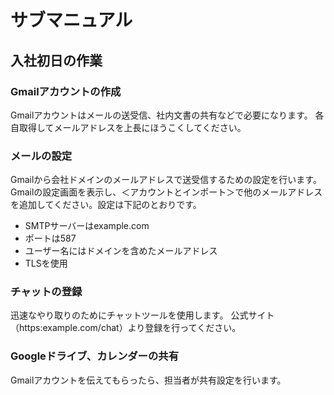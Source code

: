 # サブマニュアル
## 入社初日の作業
### Gmailアカウントの作成
Gmailアカウントはメールの送受信、社内文書の共有などで必要になります。
各自取得してメールアドレスを上長にほうこくしてください。
### メールの設定
Gmailから会社ドメインのメールアドレスで送受信するための設定を行います。
Gmailの設定画面を表示し、＜アカウントとインポート＞で他のメールアドレスを追加してください。設定は下記のとおりです。
- SMTPサーバーはexample.com
- ポートは587
- ユーザー名にはドメインを含めたメールアドレス
- TLSを使用
### チャットの登録
迅速なやり取りのためにチャットツールを使用します。
公式サイト（https:example.com/chat）より登録を行ってください。
### Googleドライブ、カレンダーの共有
Gmailアカウントを伝えてもらったら、担当者が共有設定を行います。